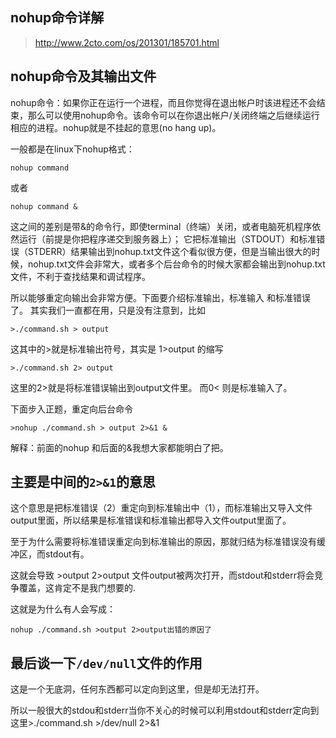 nohup命令详解
-------
> http://www.2cto.com/os/201301/185701.html

nohup命令及其输出文件 
------

nohup命令：如果你正在运行一个进程，而且你觉得在退出帐户时该进程还不会结束，那么可以使用nohup命令。该命令可以在你退出帐户/关闭终端之后继续运行相应的进程。nohup就是不挂起的意思(no hang up)。 

一般都是在linux下nohup格式：    

    nohup command 
或者 

    nohup command & 

这之间的差别是带&的命令行，即使terminal（终端）关闭，或者电脑死机程序依然运行（前提是你把程序递交到服务器上）； 
它把标准输出（STDOUT）和标准错误（STDERR）结果输出到nohup.txt文件这个看似很方便，但是当输出很大的时候，nohup.txt文件会非常大，或者多个后台命令的时候大家都会输出到nohup.txt文件，不利于查找结果和调试程序。 

所以能够重定向输出会非常方便。下面要介绍标准输出，标准输入 和标准错误了。 
其实我们一直都在用，只是没有注意到，比如 

    >./command.sh > output 

这其中的>就是标准输出符号，其实是 1>output 的缩写 

    >./command.sh 2> output 

这里的2>就是将标准错误输出到output文件里。 而0< 则是标准输入了。 

下面步入正题，重定向后台命令 
    
    >nohup ./command.sh > output 2>&1 & 

解释：前面的nohup 和后面的&我想大家都能明白了把。 
 

主要是中间的`2>&1`的意思 
-------

这个意思是把标准错误（2）重定向到标准输出中（1），而标准输出又导入文件output里面，所以结果是标准错误和标准输出都导入文件output里面了。 

至于为什么需要将标准错误重定向到标准输出的原因，那就归结为标准错误没有缓冲区，而stdout有。 

这就会导致 >output 2>output 文件output被两次打开，而stdout和stderr将会竞争覆盖，这肯定不是我门想要的. 
 
这就是为什么有人会写成： 

    nohup ./command.sh >output 2>output出错的原因了 


最后谈一下`/dev/null`文件的作用 
-------

这是一个无底洞，任何东西都可以定向到这里，但是却无法打开。 

所以一般很大的stdou和stderr当你不关心的时候可以利用stdout和stderr定向到这里>./command.sh >/dev/null 2>&1 

